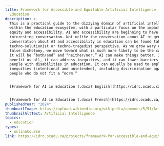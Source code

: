 ```yaml
---
title: Framework for Accessible and Equitable Artificial Intelligence (AI) in
  Education
description: >-
  This is a practical guide to the dizzying domain of artificial intelligence
  within the education ecosystem, with a particular focus on the impact on
  equity and accessibility. AI and accessibility are beginning to have an
  interesting conversation. Not unlike the conversation about AI in general, the
  conversation about AI and accessibility in education can be found taking a
  techno-solutionist or techno-tragedist perspective. As we grow wary of this
  false dichotomy, we move toward what is much more likely to be the case: that
  it will be “both/and” and “neither/nor.” AI can make things better. It can
  benefit us all, it can address inequities, and it can lower barriers for
  people with disabilities in education. It can equally be used to amplify
  inequities (intentional and unintended), including discrimination against
  people who do not fit a “norm.”


  [Framework for AI in Education (.docx) English](https://idrc.ocadu.ca/media/framework-for-ai-in-education.docx)


  [Framework for AI in Education (.docx) French](https://idrc.ocadu.ca/media/framework-for-ai-in-education-frca-final.docx)
publishedYear: "2024"
thumbnailImage: https://upload.wikimedia.org/wikipedia/commons/5/51/Artificial_Intelligence%2C_AI.jpg
thumbnailAltText: Artificial Intelligence
topics:
  - education
types:
  - onlineCourse
link: https://idrc.ocadu.ca/projects/framework-for-accessible-and-equitable-artificial-intelligence-ai-in-education/
---
```


